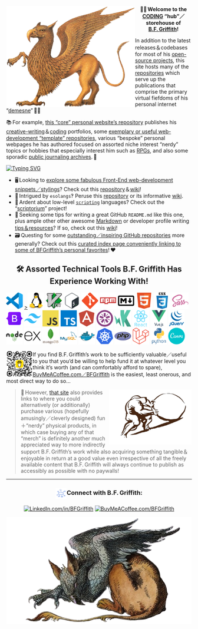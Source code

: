 <div align="center">
<a href="https://BFGriffith.github.io/" title="📜 𝐁𝐅𝐆riffith.GitHub.io 👀">
  <img src="https://github.com/BFGriffith/BFGriffith/blob/master/images/Griffin_statant.png" width="350" height="275" align="left">
</a>
<strong align="center">🖖🏼 Welcome to the <a href="https://BFGriffith.GitHub.io/professional-portfolio/">CODING</a> “hub”／storehouse of <a href="https://BFGriffith.GitHub.io">B.F. Griffith</a>!</strong>
<p align="left">In addition to the latest releases＆codebases for most of his <a href="https://bfgriffith.github.io/professional-portfolio/" target="_blank">open-source projects</a>, this site hosts many of the <a href="https://github.com/BFGriffith?tab=repositories" target="_target">repositories</a> which serve up the publications that comprise the primary virtual fiefdoms of his personal internet “<a href="https://www.etymonline.com/word/demesne" target="_blank">demesne</a>” 🏰🌾</p>
<p align="left">📚 For example, <a href="https://github.com/BFGriffith/BFGriffith.github.io" target="_blank">this “core” personal website’s repository</a> publishes his <a href="https://bfgriffith.github.io/writing-portfolio/" target="_blank">creative-writing</a>＆<a href="https://bfgriffith.github.io/professional-portfolio/" target="_blank">coding</a> portfolios, some <a href="https://github.com/BFGriffith/expositum-fragmenta" target="_blank">exemplary or useful web-development “template” repositories<a/>, various “bespoke” personal webpages he has authored focused on assorted niche interest “nerdy” topics or hobbies that especially interest him such as <a href="https://bfgriffith.github.io/RPGs/" target="_blank">RPGs</a>, and also some sporadic <a href="https://bfgriffith.github.io/journals-archive/">public journaling archives</a>. 📖</p>
</div>
<div align="left">
  <a href="https://git.io/typing-svg"><img src="https://readme-typing-svg.demolab.com?font=Space+Mono&pause=1000&color=593215&vCenter=true&random=false&width=435&height=30&separator=%3C&lines=But+at+my+back+I+always+hear%3CTime%E2%80%99s+wing%C3%A8d+chariot+hurrying+near;%3CAnd+yonder+all+before+us+lie%3CDeserts+of+vast+eternity.%3C%EF%BC%8DAndrew+Marvell%3CWyrd+bi%C3%B0+ful+ar%C3%A6d." alt="Typing SVG" /></a>
</div>

* 🖥️ Looking to [explore some fabulous Front-End web-development snippets／stylings](https://BFGriffith.github.io/expositum-fragmenta/)? Check out this [repository](https://GitHub.com/BFGriffith/expositum-fragmenta)＆[wiki](https://GitHub.com/BFGriffith/expositum-fragmenta/wiki)!
* 🤡 Intrigued by `esolangs`‽ Peruse this [repository](https://github.com/BFGriffith/esotero-programmata) or its informative [wiki](https://github.com/BFGriffith/esotero-programmata/wiki).
* 📜 Ardent about low-level [`scripting`](https://github.com/BFGriffith/scriptorium/wiki) languages? Check out the “[scriptorium](https://github.com/BFGriffith/scriptorium)” project!
* 📓 Seeking some tips for writing a great GitHub `README.md` like this one, plus ample other other awesome [Markdown](https://www.markdownguide.org) or developer profile writing [tips＆resources](https://github.com/BFGriffith/BFGriffith/wiki)? If so, check out this [wiki](https://github.com/BFGriffith/BFGriffith/wiki)!
* 🗃️ Questing for some [outstanding／inspiring GitHub repositories](https://bfgriffith.github.io/GitHub-Parmasson/) more generally? Check out this [curated index page conveniently linking to some of BFGriffith’s personal favorites](https://bfgriffith.github.io/GitHub-Parmasson/)! ❤️

<div align="center">
  <h2>🛠️&nbsp;Assorted Technical Tools B.F. Griffith Has Experience Working With!</h2>
</div>
<p align="left">
<a title="𝗩isual 𝗦tudio 𝗖𝐨𝐝𝐞" href="https://code.visualstudio.com" target="_blank"><img src="/images/devicons/vscode.svg" alt="vscode" width="45" height="45"/></a>
<a title="Linux 🐧" href="https://kernel.org" target="_blank">><img src="/images/devicons/linux.svg" alt="linux" width="45" height="45"/></a>
<a title="“𝐕i 𝐈𝐌proved”⌨️“visual” text editor" href="https://www.vim.org" target="_blank"><img src="/images/devicons/vim.svg" width="45" height="45"/></a>
<a title="“Bash”＄“𝐁ourne-𝐀gain” Unix 𝐬𝐡ell" href="https://www.gnu.org/software/bash/manual/" target="_blank"><img src="/images/devicons/bash.svg" alt="bash" width="45" height="45"/></a>
<a title="git" href="https://git-scm.com" target="_blank"><img src="/images/devicons/git.svg" alt="git" width="45" height="45"/></a>
<a title="𝗡ode 𝗣ackage 𝗠anager" href="https://www.npmjs.com" target="_blank"><img src="/images/devicons/npm.svg" width="45" height="45"/></a>
<a title="Markdown ↓" href="https://daringfireball.net/projects/markdown/" target="_blank"><img src="/images/devicons/markdown.svg" alt="Markdown" width="45" height="45"></a>
<a title="𝗛yper𝗧ext 𝗠arkup 𝗟anguage 5" href="https://html.spec.whatwg.org/multipage/" target="_blank"><img src="/images/devicons/html5.svg" alt="html" width="45" height="45"/></a>
<a title="𝗖ascading 𝗦tyle𝗦heets 3" href="https://www.css3.info" target="_blank"><img src="/images/devicons/css3.svg" alt="css3" width="45" height="45" /></a>
<a title="𝗦yntactically 𝗔wesome 𝗦tyle𝗦heets" href="https://sass-lang.com" target="_blank"><img src="/images/devicons/sass.svg" width="45" height="45"/></a>
<a title="Bootstrap" href="https://getbootstrap.com" target="_blank"><img src="/images/devicons/bootstrap.svg" alt="bootstrap" width="45" height="45" /></a>
<a title="Tailwind CSS" href="https://tailwindcss.com" target="_blank"><img src="/images/devicons/tailwindcss.svg" alt="Tailwind CSS" width="45" height="45"></a>
<a title="𝗝ava𝗦cript" href="https://developer.mozilla.org/en-US/docs/Web/JavaScript" target="_blank"><img src="/images/devicons/javascript.svg" alt="javascript" width="45" height="45" /></a>
<a title="𝗧ype𝗦cript" href="https://www.typescriptlang.org" target="_blank"><img src="/images/devicons/typescript.svg" alt="TypeScript" width="45" height="45"></a>
<a title="🅰 “Angular” 𝗧ype𝗦cript framework" href="" target="_blank"><img src="/images/devicons/angular.svg" width="45" height="45"/></a>
<a title="Jasmine🌸unit testing framework" href="https://jasmine.github.io" target="_blank"><img src="/images/devicons/jasmine.svg" width="45" height="45"/></a>
<a title="Karma⚡️test runner" href="https://karma-runner.github.io/latest/index.html" target="_blank"><img src="/images/devicons/karma.svg" width="45" height="45"/></a>
<a title="React ⚛" href="https://react.dev" target="_blank"><img src="/images/devicons/react.svg" alt="react" width="45" height="45" /></a>
<a title="Vue" href="https://vuejs.org" target="_blank"><img src="images/devicons/vuejs.svg" alt="VueJS" width="45" height="45"/></a>
<a title="jQuery" href="https://jquery.com" target="_blank"><img src="images/devicons/jquery.svg" alt="jQuery" width="45" height="45"></a>
<a title="Node.js" href="https://nodejs.org/en" target="_blank"><img src="/images/devicons/nodejs.svg" alt="nodejs" width="45" height="45" /></a>
<a title="Express.js" href="https://expressjs.com" target="_blank"><img src="/images/devicons/express.svg" alt="Node.js" width="45" height="45" /></a>
<a title="MongoDB 🌱" href="https://www.mongodb.com" target="_blank"><img src="/images/devicons/mongodb.svg" alt="mongodb" width="45" height="45" /></a>
<a title="“MySQL” 𝗦tructured 𝗤uery 𝗟anguage 𝐑𝐃𝐁𝗠𝗦" href="https://www.mysql.com" target="_blank"><img src="/images/devicons/mysql.svg" alt="mysql" width="45" height="45" /></a>
<a title="Docker 🐋" href="https://www.docker.com" target="_blank"><img src="/images/devicons/docker.svg" alt="docker" width="45" height="45"/></a>
<a title="Kubernetes ☸️" href="https://kubernetes.io" target="_blank"><img src="/images/devicons/kubernetes.svg" alt="kubernetes" width="45" height="45"/></a>
<a title="𝗣ʜþ꞉ 𝗛ypertext 𝗣reprocessor" href="https://www.php.net" target="_blank"><img src="/images/devicons/php.svg" alt="php" width="45" height="45"/></a>
<a title="Laravel" href="https://laravel.com" target="_blank"><img src="/images/devicons/laravel.svg" alt="Laravel" width="45" height="45"/></a>
<a title="Python 🐍" href="https://www.python.org" target="_blank"><img src="/images/devicons/python.svg" alt="python" width="45" height="45" /></a>
<a title="𝒞𝒶𝓃𝓋𝒶" href="https://www.canva.com" target="_blank"><img src="/images/devicons/canva.svg" width="45" height="45"/></a>
</p>
  
<div align="left">
<img src="/images/bmc_qr.png" alt="BuyMeACoffee.com/BFGriffith" align="left" width="72px" height="72px">
<p align="left">If you find B.F. Griffith’s work to be sufficiently valuable／useful to you that you’d be willing to help fund it at whatever level you think it’s worth (and can comfortably afford to spare), <a href="https://www.BuyMeACoffee.com/BFGriffith">BuyMeACoffee.com／BFGriffith</a> is the easiest, least onerous, and most direct way to do so…</p>
<a href="https://BFGriffith.github.io/" target="_blank">
  <img src="/images/Sisyphus_thicc_1974.png" alt="Sisyphus" width="225" height="150" align="right" title="“La lutte elle-même vers les sommets suffit à remplir un cœur d’homme; il faut imaginer Sisyphe heureux.” 🪨 “The struggle itself toward the heights is enough to fill a man’s heart. One must imagine Sisyphus happy.” 🪨 Albert Camus꞉ Le mythe de Sisyphe 1942">
</a>
</div>

> 🎁 However, [that site](https://www.BuyMeACoffee.com/BFGriffith) also provides links to where you could alternatively (or additionally) purchase various (hopefully amusingly／cleverly designed) fun＋“nerdy” physical products, in which case buying any of that “merch” is definitely another much appreciated way to more indirectly support B.F. Griffith’s work while also acquiring something tangible＆enjoyable in return at a good value even irrespective of all the freely available content that B.F. Griffith will always continue to publish as accessibly as possible with no paywalls!
---

<div align="center">
  <h3 align="center"><a href="https://BFGriffith.github.io/" title="📜 𝐁𝐅𝐆riffith.GitHub.io 👀"><img align="center" src="https://github.com/BFGriffith/BFGriffith/blob/master/images/mind-map.png" height="30" width="30"></a>Connect with B.F. Griffith:</h3>
</div>
<p align="center">
<span>
<a href="https://www.LinkedIn.com/in/BFGriffith/" title="🔗 𝐋inked𝐈n.com／in／𝐁𝐅𝐆riffith 👀" target="_blank"><img src="https://www.vectorlogo.zone/logos/linkedin/linkedin-tile.svg" alt="LinkedIn.com/in/BFGriffith" height="32" width="32" align="center" /></a>
<a href="https://www.buymeacoffee.com/BFGriffith" title="☕️ 𝐁uy𝐌e𝑨𝐂offee.com／𝐁𝐅𝐆riffith 👀" target="_blank"><img src="https://www.vectorlogo.zone/logos/buymeacoffee/buymeacoffee-icon.svg" alt="BuyMeACoffee.com/BFGriffith" height="32" width="32" align="center" /></a>
</span>
</p>
<div align="center">
  <a href="https://BFGriffith.github.io/" title="📜 𝐁𝐅𝐆riffith.GitHub.io 👀"><img src="https://github.com/BFGriffith/BFGriffith/blob/master/images/John-Tenniel_Griffin-sleeping_1865.png" target="_blank"></a>
</div>
